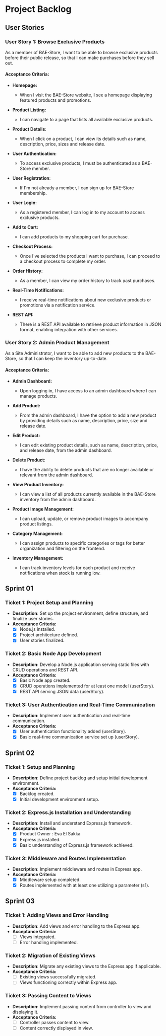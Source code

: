 # Project Backlog

## User Stories

### User Story 1: Browse Exclusive Products

As a member of BAE-Store, I want to be able to browse exclusive products before their public release, so that I can make purchases before they sell out.

#### Acceptance Criteria:

- **Homepage:** 
  - When I visit the BAE-Store website, I see a homepage displaying featured products and promotions.

- **Product Listing:** 
  - I can navigate to a page that lists all available exclusive products.

- **Product Details:** 
  - When I click on a product, I can view its details such as name, description, price, sizes and release date.

- **User Authentication:** 
  - To access exclusive products, I must be authenticated as a BAE-Store member.

- **User Registration:** 
  - If I'm not already a member, I can sign up for BAE-Store membership.

- **User Login:** 
  - As a registered member, I can log in to my account to access exclusive products.

- **Add to Cart:** 
  - I can add products to my shopping cart for purchase.

- **Checkout Process:** 
  - Once I've selected the products I want to purchase, I can proceed to a checkout process to complete my order.

- **Order History:** 
  - As a member, I can view my order history to track past purchases.

- **Real-Time Notifications:** 
  - I receive real-time notifications about new exclusive products or promotions via a notification service.

- **REST API:** 
  - There is a REST API available to retrieve product information in JSON format, enabling integration with other services.

### User Story 2: Admin Product Management

As a Site Administrator, I want to be able to add new products to the BAE-Store, so that I can keep the inventory up-to-date.

#### Acceptance Criteria:

- **Admin Dashboard:** 
  - Upon logging in, I have access to an admin dashboard where I can manage products.

- **Add Product:** 
  - From the admin dashboard, I have the option to add a new product by providing details such as name, description, price, size and release date.

- **Edit Product:** 
  - I can edit existing product details, such as name, description, price, and release date, from the admin dashboard.

- **Delete Product:** 
  - I have the ability to delete products that are no longer available or relevant from the admin dashboard.

- **View Product Inventory:** 
  - I can view a list of all products currently available in the BAE-Store inventory from the admin dashboard.

- **Product Image Management:** 
  - I can upload, update, or remove product images to accompany product listings.

- **Category Management:** 
  - I can assign products to specific categories or tags for better organization and filtering on the frontend.

- **Inventory Management:** 
  - I can track inventory levels for each product and receive notifications when stock is running low.

## Sprint 01

### Ticket 1: Project Setup and Planning
- **Description:** Set up the project environment, define structure, and finalize user stories.
- **Acceptance Criteria:**
  - [x] Node.js installed.
  - [x] Project architecture defined.
  - [x] User stories finalized.

### Ticket 2: Basic Node App Development
- **Description:** Develop a Node.js application serving static files with CRUD operations and REST API.
- **Acceptance Criteria:**
  - [x] Basic Node app created.
  - [x] CRUD operations implemented for at least one model (userStory).
  - [x] REST API serving JSON data (userStory).

### Ticket 3: User Authentication and Real-Time Communication
- **Description:** Implement user authentication and real-time communication.
- **Acceptance Criteria:**
  - [x] User authentication functionality added (userStory).
  - [x] Basic real-time communication service set up (userStory).

## Sprint 02

### Ticket 1: Setup and Planning
- **Description:** Define project backlog and setup initial development environment.
- **Acceptance Criteria:**
  - [x] Backlog created.
  - [x] Initial development environment setup.

### Ticket 2: Express.js Installation and Understanding
- **Description:** Install and understand Express.js framework.
- **Acceptance Criteria:**
  - [x] Product Owner : Eva El Sakka
  - [x] Express.js installed.
  - [x] Basic understanding of Express.js framework achieved.

### Ticket 3: Middleware and Routes Implementation
- **Description:** Implement middleware and routes in Express app.
- **Acceptance Criteria:**
  - [x] Middleware setup completed.
  - [x] Routes implemented with at least one utilizing a parameter (s1).

## Sprint 03

### Ticket 1: Adding Views and Error Handling
- **Description:** Add views and error handling to the Express app.
- **Acceptance Criteria:**
  - [ ] Views integrated.
  - [ ] Error handling implemented.

### Ticket 2: Migration of Existing Views
- **Description:** Migrate any existing views to the Express app if applicable.
- **Acceptance Criteria:**
  - [ ] Existing views successfully migrated.
  - [ ] Views functioning correctly within Express app.

### Ticket 3: Passing Content to Views
- **Description:** Implement passing content from controller to view and displaying it.
- **Acceptance Criteria:**
  - [ ] Controller passes content to view.
  - [ ] Content correctly displayed in view.
